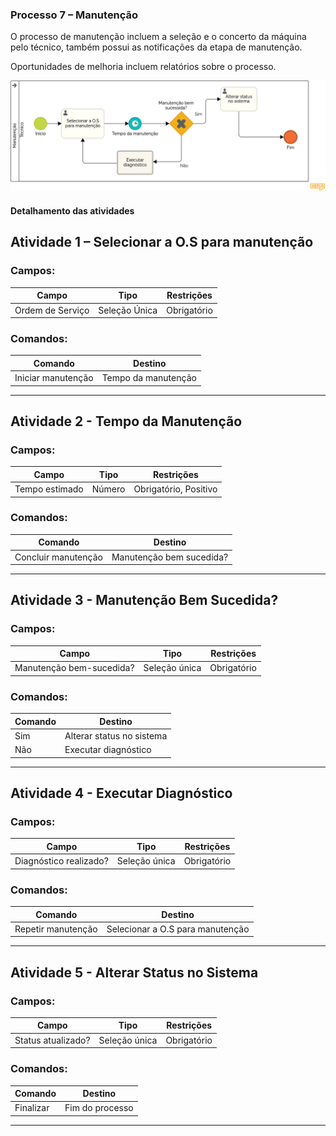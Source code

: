### Processo 7 – Manutenção

O processo de manutenção incluem a seleção e o concerto da máquina pelo técnico, também possui as notificações da etapa de manutenção.

Oportunidades de melhoria incluem relatórios sobre o processo.

![Modelo BPMN do Cadastro de Cliente](/docs/images/processos/novo/manutencaoBPMN.png "Modelo BPMN da Manutenção.")

#### Detalhamento das atividades

## Atividade 1 – Selecionar a O.S para manutenção  
### Campos:
| **Campo**         | **Tipo**        | **Restrições**          |
|------------------|----------------|-------------------------|
| Ordem de Serviço | Seleção Única   | Obrigatório             |

### Comandos:
| **Comando**        | **Destino**             |
|-------------------|------------------------|
| Iniciar manutenção | Tempo da manutenção |

---

## Atividade 2 - Tempo da Manutenção  
### Campos:
| **Campo**       | **Tipo**        | **Restrições**       |
|-----------------|----------------|----------------------|
| Tempo estimado  | Número          | Obrigatório, Positivo |

### Comandos:
| **Comando**   | **Destino**          |
|--------------|---------------------|
| Concluir manutenção | Manutenção bem sucedida? |

---

## Atividade 3 - Manutenção Bem Sucedida?  
### Campos:
| **Campo**                | **Tipo**        | **Restrições**       |
|--------------------------|----------------|----------------------|
| Manutenção bem-sucedida? | Seleção única   | Obrigatório         |

### Comandos:
| **Comando**   | **Destino**                  |
|--------------|-----------------------------|
| Sim          | Alterar status no sistema   |
| Não          | Executar diagnóstico        |

---

## Atividade 4 - Executar Diagnóstico  
### Campos:
| **Campo**          | **Tipo**        | **Restrições**    |
|-------------------|----------------|------------------|
| Diagnóstico realizado?  | Seleção única   | Obrigatório     |

### Comandos:
| **Comando**   | **Destino**             |
|--------------|------------------------|
| Repetir manutenção | Selecionar a O.S para manutenção |

---

## Atividade 5 - Alterar Status no Sistema  
### Campos:
| **Campo**       | **Tipo**        | **Restrições**       |
|-----------------|----------------|----------------------|
| Status atualizado?  | Seleção única   | Obrigatório         |

### Comandos:
| **Comando**   | **Destino**      |
|--------------|----------------|
| Finalizar    | Fim do processo |

---
